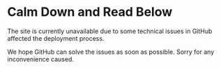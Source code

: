 # Calm Down and Read Below

The site is currently unavailable due to some technical issues in GitHub affected the deployment process.

We hope GitHub can solve the issues as soon as possible. Sorry for any inconvenience caused.
